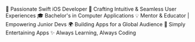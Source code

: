 🚀 Passionate Swift iOS Developer
📱 Crafting Intuitive & Seamless User Experiences
🎓 Bachelor's in Computer Applications
💡 Mentor & Educator | Empowering Junior Devs
🌍 Building Apps for a Global Audience
📍 Simply Entertaining Apps
✨ Always Learning, Always Coding


<!---
codevil2707/codevil2707 is a ✨ special ✨ repository because its `README.md` (this file) appears on your GitHub profile.
You can click the Preview link to take a look at your changes.
--->
